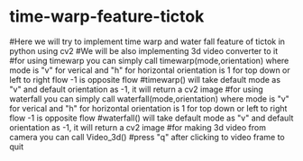 # time-warp-feature-tictok

#Here we will try to implement time warp and water fall feature of tictok in python using cv2 
#We will be also implementing 3d video converter to it
#for using timewarp you can simply call timewarp(mode,orientation) where mode is "v" for verical and "h" for horizontal orientation is 1 for top down or left to right flow -1 is opposite flow
#timewarp() will take default mode as "v" and default orientation as -1, it will return a cv2 image
#for using waterfall you can simply call waterfall(mode,orientation) where mode is "v" for verical and "h" for horizontal orientation is 1 for top down or left to right flow -1 is opposite flow
#waterfall() will take default mode as "v" and default orientation as -1, it will return a cv2 image
#for making 3d video from camera you can call Video_3d() 
#press "q" after clicking to video frame to quit




